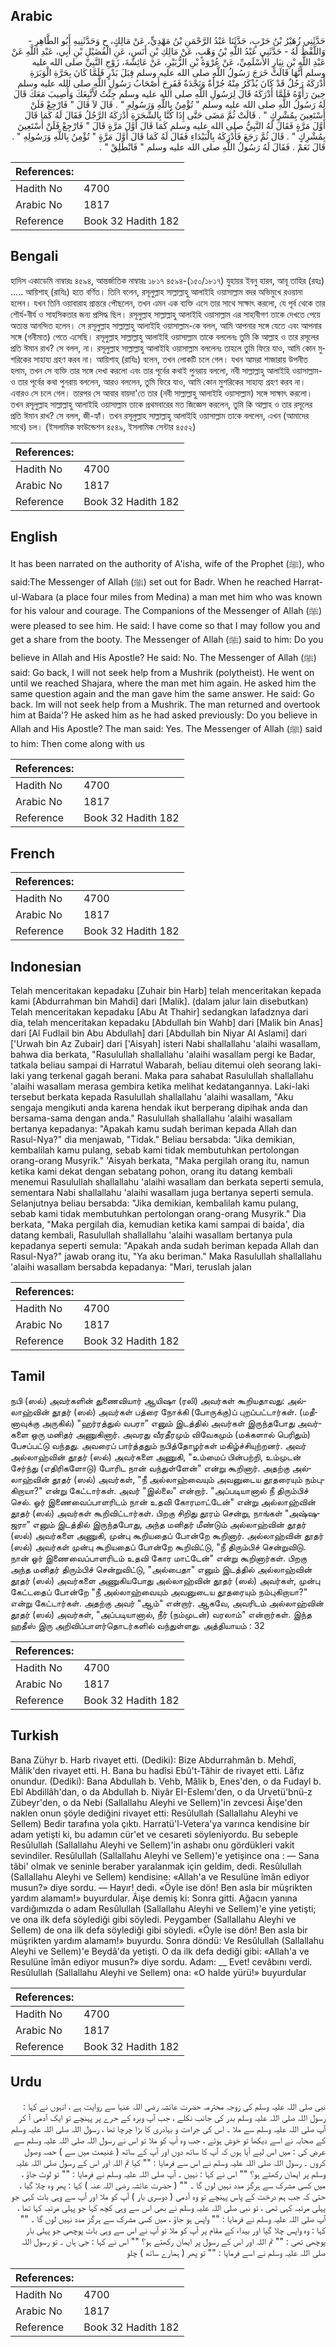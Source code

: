 ## Arabic


<div dir="rtl" lang="ar" style={{fontSize:'larger',backgroundColor:'#f8f9fa',padding:20}}>
حَدَّثَنِي زُهَيْرُ بْنُ حَرْبٍ، حَدَّثَنَا عَبْدُ الرَّحْمَنِ بْنُ مَهْدِيٍّ، عَنْ مَالِكٍ، ح وَحَدَّثَنِيهِ أَبُو الطَّاهِرِ - وَاللَّفْظُ لَهُ - حَدَّثَنِي عَبْدُ اللَّهِ بْنُ وَهْبٍ، عَنْ مَالِكِ بْنِ أَنَسٍ، عَنِ الْفُضَيْلِ بْنِ أَبِي، عَبْدِ اللَّهِ عَنْ عَبْدِ اللَّهِ بْنِ نِيَارٍ الأَسْلَمِيِّ، عَنْ عُرْوَةَ بْنِ الزُّبَيْرِ، عَنْ عَائِشَةَ، زَوْجِ النَّبِيِّ صلى الله عليه وسلم أَنَّهَا قَالَتْ خَرَجَ رَسُولُ اللَّهِ صلى الله عليه وسلم قِبَلَ بَدْرٍ فَلَمَّا كَانَ بِحَرَّةِ الْوَبَرَةِ أَدْرَكَهُ رَجُلٌ قَدْ كَانَ يُذْكَرُ مِنْهُ جُرْأَةٌ وَنَجْدَةٌ فَفَرِحَ أَصْحَابُ رَسُولِ اللَّهِ صلى الله عليه وسلم حِينَ رَأَوْهُ فَلَمَّا أَدْرَكَهُ قَالَ لِرَسُولِ اللَّهِ صلى الله عليه وسلم جِئْتُ لأَتَّبِعَكَ وَأُصِيبَ مَعَكَ قَالَ لَهُ رَسُولُ اللَّهِ صلى الله عليه وسلم ‏"‏ تُؤْمِنُ بِاللَّهِ وَرَسُولِهِ ‏"‏ ‏.‏ قَالَ لاَ قَالَ ‏"‏ فَارْجِعْ فَلَنْ أَسْتَعِينَ بِمُشْرِكٍ ‏"‏ ‏.‏ قَالَتْ ثُمَّ مَضَى حَتَّى إِذَا كُنَّا بِالشَّجَرَةِ أَدْرَكَهُ الرَّجُلُ فَقَالَ لَهُ كَمَا قَالَ أَوَّلَ مَرَّةٍ فَقَالَ لَهُ النَّبِيُّ صلى الله عليه وسلم كَمَا قَالَ أَوَّلَ مَرَّةٍ قَالَ ‏"‏ فَارْجِعْ فَلَنْ أَسْتَعِينَ بِمُشْرِكٍ ‏"‏ ‏.‏ قَالَ ثُمَّ رَجَعَ فَأَدْرَكَهُ بِالْبَيْدَاءِ فَقَالَ لَهُ كَمَا قَالَ أَوَّلَ مَرَّةٍ ‏"‏ تُؤْمِنُ بِاللَّهِ وَرَسُولِهِ ‏"‏ ‏.‏ قَالَ نَعَمْ ‏.‏ فَقَالَ لَهُ رَسُولُ اللَّهِ صلى الله عليه وسلم ‏"‏ فَانْطَلِقْ ‏"‏ ‏.‏
</div>
<div style={{backgroundColor:'#f8f9fa',padding:20, marginBottom: 10}}><table> <thead> <tr> <th>References:</th> <th></th> </tr> </thead> <tbody><tr><td>Hadith No</td><td>4700</td></tr><tr><td>Arabic No</td><td>1817</td></tr><tr><td>Reference</td><td>Book 32 Hadith 182</td></tr></tbody></table></div>

## Bengali


<div dir="ltr" lang="bn" style={{fontSize:'larger',backgroundColor:'#f8f9fa',padding:20}}>
হাদিস একাডেমি নাম্বারঃ ৪৫৯৪, আন্তর্জাতিক নাম্বারঃ ১৮১৭ ৪৫৯৪-(১৫০/১৮১৭) যুহায়র ইবনু হারব, আবূ তাহির (রহঃ) ..... আয়িশাহ্ (রাযিঃ) হতে বর্ণিত। তিনি বলেন, রসূলুল্লাহ সাল্লাল্লাহু আলাইহি ওয়াসাল্লাম বদর অভিমুখে রওয়ানা হলেন। যখন তিনি ওয়াবারাহ প্রান্তরে পৌছলেন, তখন এমন এক ব্যক্তি এসে তার সাথে সাক্ষাৎ করলো, যে পূর্ব থেকে তার শৌর্য-বীর্য ও সাহসিকতার জন্য প্রসিদ্ধ ছিল। রসূলুল্লাহ সাল্লাল্লাহু আলাইহি ওয়াসাল্লাম এর সাহাবীগণ তাকে দেখতে পেয়ে অত্যন্ত আনন্দিত হলেন। সে রসূলুল্লাহ সাল্লাল্লাহু আলাইহি ওয়াসাল্লাম-কে বলল, আমি আপনার সঙ্গে যেতে এবং আপনার সঙ্গে (গনীমাত) পেতে এসেছি। রসূলুল্লাহ সাল্লাল্লাহু আলাইহি ওয়াসাল্লাম তাকে বললেনঃ তুমি কি আল্লাহ ও তার রসূলের প্রতি ঈমান রাখ? সে বলল, না। রসূলুল্লাহ সাল্লাল্লাহু আলাইহি ওয়াসাল্লাম বললেনঃ তাহলে তুমি ফিরে যাও, আমি কোন মুশরিকের সাহায্য গ্রহণ করব না। আয়িশাহ্ (রাযিঃ) বলেন, তখন লোকটি চলে গেল। যখন আমরা শাজারায় উপনীত হলাম, তখন সে ব্যক্তি তার সঙ্গে দেখা করলো এবং তার পূর্বের কথাই পুনরায় বললো, নবী সাল্লাল্লাহু আলাইহি ওয়াসাল্লাম-ও তার পূর্বের কথা পুনরায় বললেন, আরও বললেন, তুমি ফিরে যাও, আমি কোন মুশরিকের সাহায্য গ্রহণ করব না। এবারও সে চলে গেল। তারপর সে আবার বায়দা'তে তার (নবী সাল্লাল্লাহু আলাইহি ওয়াসাল্লাম) সঙ্গে সাক্ষাৎ করলো। তখন রসূলুল্লাহ সাল্লাল্লাহু আলাইহি ওয়াসাল্লাম তাকে প্রথমবারের মত জিজ্ঞেস করলেন, তুমি কি আল্লাহ ও তার রসূলের প্রতি ঈমান রাখ? সে বলল, জী-হ্যাঁ। তখন রসূলুল্লাহ সাল্লাল্লাহু আলাইহি ওয়াসাল্লাম তাকে বললেন, এখন (আমাদের সাথে) চল। (ইসলামিক ফাউন্ডেশন ৪৫৪৯, ইসলামিক সেন্টার ৪৫৫২)
</div>
<div style={{backgroundColor:'#f8f9fa',padding:20, marginBottom: 10}}><table> <thead> <tr> <th>References:</th> <th></th> </tr> </thead> <tbody><tr><td>Hadith No</td><td>4700</td></tr><tr><td>Arabic No</td><td>1817</td></tr><tr><td>Reference</td><td>Book 32 Hadith 182</td></tr></tbody></table></div>

## English


<div dir="ltr" lang="en" style={{fontSize:'larger',backgroundColor:'#f8f9fa',padding:20}}>
It has been narrated on the authority of A'isha, wife of the Prophet (ﷺ), who said:The Messenger of Allah (ﷺ) set out for Badr. When he reached Harrat-ul-Wabara (a place four miles from Medina) a man met him who was known for his valour and courage. The Companions of the Messenger of Allah (ﷺ) were pleased to see him. He said: I have come so that I may follow you and get a share from the booty. The Messenger of Allah (ﷺ) said to him: Do you believe in Allah and His Apostle? He said: No. The Messenger of Allah (ﷺ) said: Go back, I will not seek help from a Mushrik (polytheist). He went on until we reached Shajara, where the man met him again. He asked him the same question again and the man gave him the same answer. He said: Go back. Im will not seek help from a Mushrik. The man returned and overtook him at Baida'? He asked him as he had asked previously: Do you believe in Allah and His Apostle? The man said: Yes. The Messenger of Allah (ﷺ) said to him: Then come along with us
</div>
<div style={{backgroundColor:'#f8f9fa',padding:20, marginBottom: 10}}><table> <thead> <tr> <th>References:</th> <th></th> </tr> </thead> <tbody><tr><td>Hadith No</td><td>4700</td></tr><tr><td>Arabic No</td><td>1817</td></tr><tr><td>Reference</td><td>Book 32 Hadith 182</td></tr></tbody></table></div>

## French


<div dir="ltr" lang="fr" style={{fontSize:'larger',backgroundColor:'#f8f9fa',padding:20}}>

</div>
<div style={{backgroundColor:'#f8f9fa',padding:20, marginBottom: 10}}><table> <thead> <tr> <th>References:</th> <th></th> </tr> </thead> <tbody><tr><td>Hadith No</td><td>4700</td></tr><tr><td>Arabic No</td><td>1817</td></tr><tr><td>Reference</td><td>Book 32 Hadith 182</td></tr></tbody></table></div>

## Indonesian


<div dir="ltr" lang="id" style={{fontSize:'larger',backgroundColor:'#f8f9fa',padding:20}}>
Telah menceritakan kepadaku [Zuhair bin Harb] telah menceritakan kepada kami [Abdurrahman bin Mahdi] dari [Malik]. (dalam jalur lain disebutkan) Telah menceritakan kepadaku [Abu At Thahir] sedangkan lafadznya dari dia, telah menceritakan kepadaku [Abdullah bin Wahb] dari [Malik bin Anas] dari [Al Fudlail bin Abu Abdullah] dari [Abdullah bin Niyar Al Aslami] dari ['Urwah bin Az Zubair] dari ['Aisyah] isteri Nabi shallallahu 'alaihi wasallam, bahwa dia berkata, "Rasulullah shallallahu 'alaihi wasallam pergi ke Badar, tatkala beliau sampai di Harratul Wabarah, beliau ditemui oleh seorang laki-laki yang terkenal gagah berani. Maka para sahabat Rasulullah shallallahu 'alaihi wasallam merasa gembira ketika melihat kedatangannya. Laki-laki tersebut berkata kepada Rasulullah shallallahu 'alaihi wasallam, "Aku sengaja mengikuti anda karena hendak ikut berperang dipihak anda dan bersama-sama dengan anda." Rasulullah shallallahu 'alaihi wasallam bertanya kepadanya: "Apakah kamu sudah beriman kepada Allah dan Rasul-Nya?" dia menjawab, "Tidak." Beliau bersabda: "Jika demikian, kembalilah kamu pulang, sebab kami tidak membutuhkan pertolongan orang-orang Musyrik." 'Aisyah berkata, "Maka pergilah orang itu, namun ketika kami dekat dengan sebatang pohon, orang itu datang kembali menemui Rasulullah shallallahu 'alaihi wasallam dan berkata seperti semula, sementara Nabi shallallahu 'alaihi wasallam juga bertanya seperti semula. Selanjutnya beliau bersabda: "Jika demikian, kembalilah kamu pulang, sebab kami tidak membutuhkan pertolongan orang-orang Musyrik." Dia berkata, "Maka pergilah dia, kemudian ketika kami sampai di baida', dia datang kembali, Rasulullah shallallahu 'alaihi wasallam bertanya pula kepadanya seperti semula: "Apakah anda sudah beriman kepada Allah dan Rasul-Nya?" jawab orang itu, "Ya aku beriman." Maka Rasulullah shallallahu 'alaihi wasallam bersabda kepadanya: "Mari, teruslah jalan
</div>
<div style={{backgroundColor:'#f8f9fa',padding:20, marginBottom: 10}}><table> <thead> <tr> <th>References:</th> <th></th> </tr> </thead> <tbody><tr><td>Hadith No</td><td>4700</td></tr><tr><td>Arabic No</td><td>1817</td></tr><tr><td>Reference</td><td>Book 32 Hadith 182</td></tr></tbody></table></div>

## Tamil


<div dir="ltr" lang="ta" style={{fontSize:'larger',backgroundColor:'#f8f9fa',padding:20}}>
நபி (ஸல்) அவர்களின் துணைவியார் ஆயிஷா (ரலி) அவர்கள் கூறியதாவது: அல்லாஹ்வின் தூதர் (ஸல்) அவர்கள் பத்ரை நோக்கி (போருக்கு)ப் புறப்பட்டார்கள். (மதீனாவுக்கு அருகில்) "ஹர்ரத்துல் வபரா” எனும் இடத்தில் அவர்கள் இருந்தபோது அவர்களை ஒரு மனிதர் அணுகினார். அவரது வீரதீரமும் விவேகமும் (மக்களால் பெரிதும்) பேசப்பட்டு வந்தது. அவரைப் பார்த்ததும் நபித்தோழர்கள் மகிழ்ச்சியுற்றனர். அவர் அல்லாஹ்வின் தூதர் (ஸல்) அவர்களை அணுகி, "உம்மைப் பின்பற்றி, உம்முடன் சேர்ந்து (எதிரிகளோடு) போரிட நான் வந்துள்ளேன்" என்று கூறினார். அதற்கு அல்லாஹ்வின் தூதர் (ஸல்) அவர்கள், "நீ அல்லாஹ்வையும் அவனுடைய தூதரையும் நம்புகிறாயா?" என்று கேட்டார்கள். அவர் "இல்லை” என்றார். "அப்படியானால் நீ திரும்பிச் செல். ஓர் இணைவைப்பாளரிடம் நான் உதவி கோரமாட்டேன்" என்று அல்லாஹ்வின் தூதர் (ஸல்) அவர்கள் கூறிவிட்டார்கள். பிறகு சிறிது தூரம் சென்று, நாங்கள் "அஷ்ஷஜரா” எனும் இடத்தில் இருந்தபோது, அந்த மனிதர் மீண்டும் அல்லாஹ்வின் தூதர் (ஸல்) அவர்களை அணுகி, முன்பு கூறியதைப் போன்றே கூறினார். அல்லாஹ்வின் தூதர் (ஸல்) அவர்கள் முன்பு கூறியதைப் போன்றே கூறிவிட்டு, "நீ திரும்பிச் சென்றுவிடு. நான் ஓர் இணைவைப்பாளரிடம் உதவி கோர மாட்டேன்" என்று கூறினார்கள். பிறகு அந்த மனிதர் திரும்பிச் சென்றுவிட்டு, "அல்பைதா" எனும் இடத்தில் அல்லாஹ்வின் தூதர் (ஸல்) அவர்களை அணுகியபோது அல்லாஹ்வின் தூதர் (ஸல்) அவர்கள், முன்பு கேட்டதைப் போன்றே "நீ அல்லாஹ்வையும் அவனுடைய தூதரையும் நம்புகிறாயா?" என்று கேட்டார்கள். அதற்கு அவர் "ஆம்" என்றார். ஆகவே, அவரிடம் அல்லாஹ்வின் தூதர் (ஸல்) அவர்கள், "அப்படியானால், நீர் (நம்முடன்) வரலாம்" என்றார்கள். இந்த ஹதீஸ் இரு அறிவிப்பாளர்தொடர்களில் வந்துள்ளது. அத்தியாயம் : 32
</div>
<div style={{backgroundColor:'#f8f9fa',padding:20, marginBottom: 10}}><table> <thead> <tr> <th>References:</th> <th></th> </tr> </thead> <tbody><tr><td>Hadith No</td><td>4700</td></tr><tr><td>Arabic No</td><td>1817</td></tr><tr><td>Reference</td><td>Book 32 Hadith 182</td></tr></tbody></table></div>

## Turkish


<div dir="ltr" lang="tr" style={{fontSize:'larger',backgroundColor:'#f8f9fa',padding:20}}>
Bana Zühyr b. Harb rivayet etti. (Dediki): Bize Abdurrahmân b. Mehdî, Mâlik'den rivayet etti. H. Bana bu hadîsi Ebû't-Tâhir de rivayet etti. Lâfız onundur. (Dediki): Bana Abdullah b. Vehb, Mâlik b, Enes'den, o da Fudayl b. Ebî Abdillâh'dan, o da Abdullah b. Niyâr EI-Eslemı'den, o da Urvetü'bnü-z Zübeyr'den, o da Nebi (Sallallahu Aleyhi ve Sellem)'in zevcesi Âişe'den naklen onun şöyle dediğini rivayet etti: Resûlullah (Sallallahu Aleyhi ve Sellem) Bedir tarafına yola çıktı. Harratü'l-Vetera'ya varınca kendisine bir adam yetişti ki, bu adamın cür'et ve cesareti söyleniyordu. Bu sebeple Resûlullah (Sallallahu Aleyhi ve Sellem)'in ashabı onu gördükleri vakit sevindiler. Resûlullah (Sallallahu Aleyhi ve Sellem)'e yetişince ona : — Sana tâbi' olmak ve seninle beraber yaralanmak için geldim, dedi. Resûlullah (Sallallahu Aleyhi ve Sellem) kendisine: «Allah'a ve Resulüne îmân ediyor musun?» diye sordu. — Hayır! dedi. «Öyle ise dön! Ben asla bir müşrikten yardım alamam!» buyurdular. Âişe demiş ki: Sonra gitti. Ağacın yanına vardığımızda o adam Resûlullah (Sallallahu Aleyhi ve Sellem)'e yine yetişti; ve ona ilk defa söylediği gibi söyledi. Peygamber (Sallallahu Aleyhi ve Sellem) de ona ilk defa söylediği gibi söyledi. «Öyle ise dön! Ben asla bir müşrikten yardım alamam!» buyurdu. Sonra döndü: Ve Resûlullah (Sallallahu Aleyhi ve Sellem)'e Beydâ'da yetişti. O da ilk defa dediği gibi: «Allah'a ve Resulüne îmân ediyor musun?» diye sordu. Adam: __ Evet! cevâbını verdi. Resûlullah (Sallallahu Aleyhi ve Sellem) ona: «O halde yürü!» buyurdular
</div>
<div style={{backgroundColor:'#f8f9fa',padding:20, marginBottom: 10}}><table> <thead> <tr> <th>References:</th> <th></th> </tr> </thead> <tbody><tr><td>Hadith No</td><td>4700</td></tr><tr><td>Arabic No</td><td>1817</td></tr><tr><td>Reference</td><td>Book 32 Hadith 182</td></tr></tbody></table></div>

## Urdu


<div dir="rtl" lang="ur" style={{fontSize:'larger',backgroundColor:'#f8f9fa',padding:20}}>
نبی صلی اللہ علیہ وسلم کی زوجہ محترمہ حضرت عائشہ رضی اللہ عنہا سے روایت ہے ، انہوں نے کہا : رسول اللہ صلی اللہ علیہ وسلم بدر کی جانب نکلے ، جب آپ وبرہ کے حرے پر پہنچے تو ایک آدمی آ کر آپ صلی اللہ علیہ وسلم سے ملا ۔ اس کی جراءت و بہادری کا بڑا چرچا تھا ، رسول اللہ صلی اللہ علیہ وسلم کے صحابہ نے اسے دیکھا تو خوش ہوئے ، جب وہ آپ کو ملا تو اس نے رسول اللہ صلی اللہ علیہ وسلم سے عرض کی : میں اس لیے آیا ہوں کہ آپ کا ساتھ دوں اور آپ کے ساتھ ( غنیمت میں سے ) حصہ وصول کروں ۔ رسول اللہ صلی اللہ علیہ وسلم نے اس سے فرمایا : "" کیا تم اللہ اور اس کے رسول صلی اللہ علیہ وسلم پر ایمان رکھتے ہو؟ "" اس نے کہا : نہیں ۔ آپ صلی اللہ علیہ وسلم نے فرمایا : "" تو لوٹ جاؤ ، میں کسی مشرک سے ہرگز مدد نہیں لوں گا ۔ "" ( حضرت عائشہ رضی اللہ عنہ ) کہا : پھر وہ چلا گیا ، حتی کہ جب ہم درخت کے پاس پہنچے تو وہ آدمی ( دوسری بار ) آپ کو ملا اور آپ سے وہی بات کہی جو پہلی مرتبہ کہی تھی ، تو نبی صلی اللہ علیہ وسلم نے بھی اس سے وہی کچھ کہا جو پہلی مرتبہ کہا تھا ، آپ صلی اللہ علیہ وسلم نے فرمایا : "" واپس ہو جاؤ ، میں کسی مشرک سے ہرگز مدد نہیں لوں گا ۔ "" کہا : وہ واپس چلا گیا اور بیداء کے مقام پر آپ کو ملا تو آپ نے اس سے وہی بات پوچھی جو پہلی بار پوچھی تھی : "" تم اللہ اور اس کے رسول پر ایمان رکھتے ہو؟ "" اس نے کہا : جی ہاں ۔ تو رسول اللہ صلی اللہ علیہ وسلم نے اسے فرمایا : "" تو پھر ( ہمارے ساتھ ) چلو
</div>
<div style={{backgroundColor:'#f8f9fa',padding:20, marginBottom: 10}}><table> <thead> <tr> <th>References:</th> <th></th> </tr> </thead> <tbody><tr><td>Hadith No</td><td>4700</td></tr><tr><td>Arabic No</td><td>1817</td></tr><tr><td>Reference</td><td>Book 32 Hadith 182</td></tr></tbody></table></div>